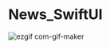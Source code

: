 # News_SwiftUI

![ezgif com-gif-maker](https://user-images.githubusercontent.com/98548733/184504009-e5d9aebc-5952-472c-b831-8f05ba419f74.gif)
